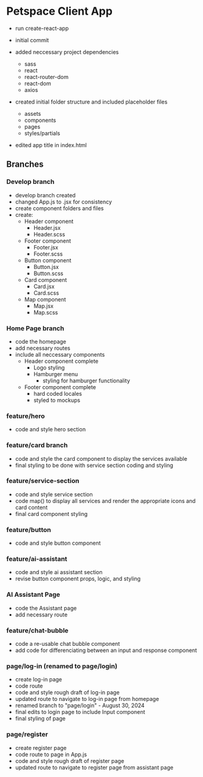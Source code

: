# Petspace Client App

- run create-react-app
- initial commit
- added neccessary project dependencies
  - sass
  - react
  - react-router-dom
  - react-dom
  - axios

- created initial folder structure and included placeholder files
  - assets
  - components
  - pages
  - styles/partials

- edited app title in index.html

## Branches
### Develop branch
- develop branch created
- changed App.js to .jsx for consistency
- create component folders and files
- create:
  - Header component
    - Header.jsx
    - Header.scss
  - Footer component
    - Footer.jsx
    - Footer.scss
  - Button component
    - Button.jsx
    - Button.scss
  - Card component
    - Card.jsx
    - Card.scss
  - Map component
    - Map.jsx
    - Map.scss

### Home Page branch
- code the homepage
- add necessary routes
- include all neccessary components
  - Header component complete
    - Logo styling
    - Hamburger menu
      - styling for hamburger functionality
  - Footer component complete
    - hard coded locales
    - styled to mockups

### feature/hero
- code and style hero section

### feature/card branch
- code and style the card component to display the services available
- final styling to be done with service section coding and styling

### feature/service-section
- code and style service section
- code map() to display all services and render the appropriate icons and card content
- final card component styling

### feature/button
- code and style button component

### feature/ai-assistant
- code and style ai assistant section
- revise button component props, logic, and styling

### AI Assistant Page
- code the Assistant page
- add necessary route

### feature/chat-bubble
- code a re-usable chat bubble component
- add code for differenciating between an input and response component

### page/log-in (renamed to page/login)
- create log-in page
- code route
- code and style rough draft of log-in page
- updated route to navigate to log-in page from homepage
- renamed branch to "page/login" - August 30, 2024
- final edits to login page to include Input component
- final styling of page

### page/register
- create register page
- code route to page in App.js
- code and style rough draft of register page
- updated route to navigate to register page from assistant page